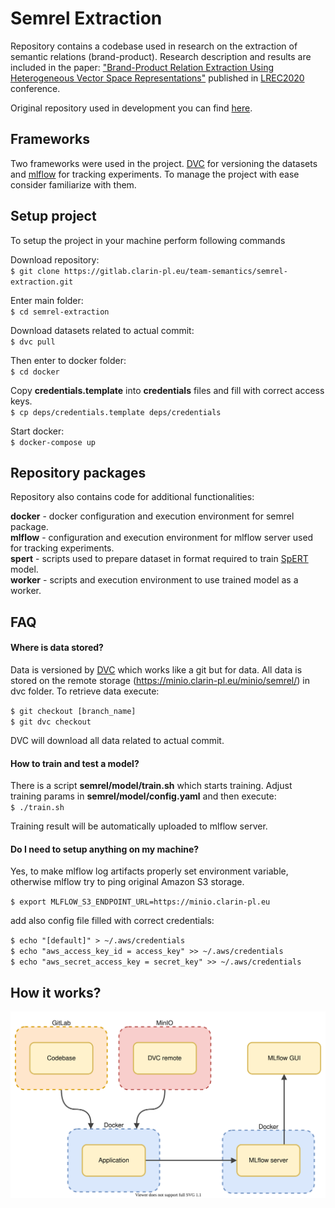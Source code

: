 # Semrel Extraction
Repository contains a codebase used in research on the extraction of semantic relations (brand-product). 
Research description and results are included in the paper: 
["Brand-Product Relation Extraction Using Heterogeneous Vector Space Representations"](https://gitlab.clarin-pl.eu/team-semantics/semrel-extraction/-/blob/develop/LREC_BP.pdf) 
published in [LREC2020](https://lrec2020.lrec-conf.org/en/) conference.

Original repository used in development you can find [here](https://gitlab.clarin-pl.eu/team-semantics/semrel-extraction).   

## Frameworks
Two frameworks were used in the project. [DVC](https://dvc.org/doc) for versioning the datasets and [mlflow](https://mlflow.org/docs/latest/index.html) for tracking experiments.
To manage the project with ease consider familiarize with them.  

## Setup project

To setup the project in your machine perform following commands

Download repository: \
`$ git clone https://gitlab.clarin-pl.eu/team-semantics/semrel-extraction.git`

Enter main folder: \
`$ cd semrel-extraction`

Download datasets related to actual commit: \
`$ dvc pull`

Then enter to docker folder: \
`$ cd docker`

Copy __credentials.template__ into __credentials__ files and fill with correct access keys. \
`$ cp deps/credentials.template deps/credentials`

Start docker: \
`$ docker-compose up`


## Repository packages
Repository also contains code for additional functionalities:

__docker__ - docker configuration and execution environment for semrel package. \
__mlflow__ - configuration and execution environment for mlflow server used for tracking experiments. \
__spert__ - scripts used to prepare dataset in format required to train [SpERT](https://github.com/markus-eberts/spert) model. \
__worker__ - scripts and execution environment to use trained model as a worker.


## FAQ
#### Where is data stored?
Data is versioned by [DVC](https://dvc.org/doc) which works like a git but for data. 
All data is stored on the remote storage (https://minio.clarin-pl.eu/minio/semrel/) in dvc folder.
To retrieve data execute:  

`$ git checkout [branch_name]`  
`$ git dvc checkout`

DVC will download all data related to actual commit.  

#### How to train and test a model?
There is a script __semrel/model/train.sh__ which starts training. 
Adjust training params in __semrel/model/config.yaml__ and then execute:\
`$ ./train.sh`

Training result will be automatically uploaded to mlflow server.
   
#### Do I need to setup anything on my machine?
Yes, to make mlflow log artifacts properly set environment variable, 
otherwise mlflow try to ping original Amazon S3 storage.  

`$ export MLFLOW_S3_ENDPOINT_URL=https://minio.clarin-pl.eu`  

add also config file filled with correct credentials:

`$ echo "[default]" > ~/.aws/credentials`  
`$ echo "aws_access_key_id = access_key" >> ~/.aws/credentials`  
`$ echo "aws_secret_access_key = secret_key" >> ~/.aws/credentials`

## How it works?
![Project diagram](https://github.com/lkopocinski/semrel-extraction/blob/master/arch-diagram.svg)
